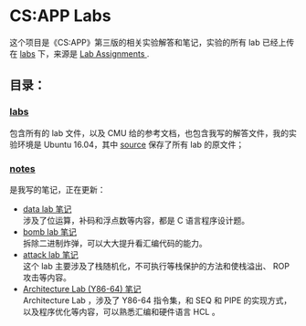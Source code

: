 # CS:APP Labs    

这个项目是《CS:APP》第三版的相关实验解答和笔记，实验的所有 lab 已经上传在 [labs](./labs/) 下，来源是 [ Lab Assignments ](http://csapp.cs.cmu.edu/3e/labs.html).
## 目录：
### [labs](./labs/)
 包含所有的 lab 文件，以及 CMU 给的参考文档，也包含我写的解答文件，我的实验环境是 Ubuntu 16.04，其中 [source](./labs/source/) 保存了所有 lab 的原文件；    
### [notes](./notes/)
 是我写的笔记，正在更新：    
- [data lab 笔记](./notes/datalab.md)       
涉及了位运算，补码和浮点数等内容，都是 C 语言程序设计题。
- [bomb lab 笔记](./notes/bomb.md)          
拆除二进制炸弹，可以大大提升看汇编代码的能力。
- [attack lab 笔记](./notes/attack.md)      
 这个 lab 主要涉及了栈随机化，不可执行等栈保护的方法和使栈溢出、 ROP 攻击等内容。        
- [ Architecture Lab (Y86-64) 笔记](./notes/archlab.md)          
  Architecture Lab ，涉及了 Y86-64 指令集，和 SEQ 和 PIPE 的实现方式，以及程序优化等内容，可以熟悉汇编和硬件语言 HCL 。